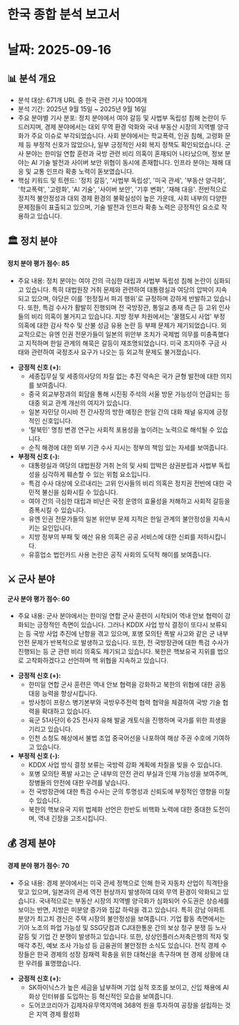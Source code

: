# 한국 종합 분석 보고서
# 날짜: 2025-09-16

## 📊 분석 개요
- 분석 대상: 671개 URL 중 한국 관련 기사 100여개
- 분석 기간: 2025년 9월 15일 ~ 2025년 9월 16일
- 주요 분야별 기사 분포: 정치 분야에서 여야 갈등 및 사법부 독립성 침해 논란이 두드러지며, 경제 분야에서는 대외 무역 환경 악화와 국내 부동산 시장의 지역별 양극화가 주요 이슈로 부각되었습니다. 사회 분야에서는 학교폭력, 인권 침해, 고령화 문제 등 부정적 신호가 많았으나, 일부 긍정적인 사회 복지 정책도 확인되었습니다. 군사 분야는 한미일 연합 훈련과 국방 관련 비리 의혹이 혼재되어 나타났으며, 정보 분야는 AI 기술 발전과 사이버 보안 위협이 동시에 존재합니다. 인프라 분야는 재해 대응 및 교통 인프라 확충 노력이 돋보였습니다.
- 핵심 키워드 및 트렌드: '정치 갈등', '사법부 독립성', '미국 관세', '부동산 양극화', '학교폭력', '고령화', 'AI 기술', '사이버 보안', '기후 변화', '재해 대응'. 전반적으로 정치적 불안정성과 대외 경제 환경의 불확실성이 높은 가운데, 사회 내부의 다양한 문제점들이 표출되고 있으며, 기술 발전과 인프라 확충 노력은 긍정적인 요소로 작용하고 있습니다.

## 🏛️ 정치 분야
#### 정치 분야 평가 점수: 85
- 주요 내용: 정치 분야는 여야 간의 극심한 대립과 사법부 독립성 침해 논란이 심화되고 있습니다. 특히 대법원장 거취 문제와 관련하여 대통령실과 여당의 압박이 지속되고 있으며, 야당은 이를 '헌정질서 파괴 행위'로 규정하며 강하게 반발하고 있습니다. 또한, 특검 수사가 활발히 진행되며 전 국방장관, 통일교 총재 측근 등 고위 인사들의 비리 의혹이 불거지고 있습니다. 지방 정부 차원에서는 '꿀잼도시 사업' 부정 의혹에 대한 감사 착수 및 산불 성금 유용 논란 등 부패 문제가 제기되었습니다. 외교적으로는 유엔 인권 전문가들이 일본의 위안부 조치가 국제법 의무를 미충족했다고 지적하며 한일 관계의 해묵은 갈등이 재조명되었습니다. 미국 조지아주 구금 사태와 관련하여 국정조사 요구가 나오는 등 외교적 문제도 불거졌습니다.
*   **긍정적 신호 (+):**
    *   세종집무실 및 세종의사당의 차질 없는 추진 약속은 국가 균형 발전에 대한 의지를 보여줍니다.
    *   중국 외교부장과의 회담을 통해 시진핑 주석의 서울 방문 가능성이 언급되는 등 대중 외교 관계 개선의 여지가 있습니다.
    *   일본 자민당 이시바 전 간사장의 방한 예정은 한일 간의 대화 채널 유지에 긍정적인 신호입니다.
    *   '탈북민' 명칭 변경 연구는 사회적 포용성을 높이려는 노력으로 해석될 수 있습니다.
    *   순직 해경에 대한 외부 기관 수사 지시는 정부의 책임 있는 자세를 보여줍니다.
*   **부정적 신호 (-):**
    *   대통령실과 여당의 대법원장 거취 논의 및 사퇴 압박은 삼권분립과 사법부 독립성을 심각하게 훼손할 수 있는 위험 요소입니다.
    *   특검 수사 대상에 오르내리는 고위 인사들의 비리 의혹은 정치권 전반에 대한 국민적 불신을 심화시킬 수 있습니다.
    *   여야 간의 극심한 대립과 비난은 국정 운영의 효율성을 저해하고 사회적 갈등을 증폭시킬 수 있습니다.
    *   유엔 인권 전문가들의 일본 위안부 문제 지적은 한일 관계의 불안정성을 지속시키는 요인입니다.
    *   지방 정부의 부패 및 예산 유용 의혹은 공공 서비스에 대한 신뢰를 저하시킵니다.
    *   유흥업소 법인카드 사용 논란은 공직 사회의 도덕적 해이를 보여줍니다.

## ⚔️ 군사 분야
#### 군사 분야 평가 점수: 60
- 주요 내용: 군사 분야에서는 한미일 연합 군사 훈련이 시작되어 역내 안보 협력이 강화되는 긍정적인 측면이 있습니다. 그러나 KDDX 사업 방식 결정이 또다시 보류되는 등 국방 사업 추진에 난항을 겪고 있으며, 포병 모의탄 폭발 사고와 같은 군 내부 안전 문제가 반복적으로 발생하고 있습니다. 또한, 전 국방장관에 대한 특검 수사가 진행되는 등 군 관련 비리 의혹도 제기되고 있습니다. 북한은 핵보유국 지위를 법으로 고착화하겠다고 선언하며 핵 위협을 지속하고 있습니다.
*   **긍정적 신호 (+):**
    *   한미일 연합 군사 훈련은 역내 안보 협력을 강화하고 북한의 위협에 대한 공동 대응 능력을 향상시킵니다.
    *   방사청이 프랑스 병기본부와 국방우주전력 협력 협약을 체결하여 국방 기술 협력을 확대하고 있습니다.
    *   육군 51사단이 6·25 전사자 유해 발굴 개토식을 진행하며 국가를 위한 희생을 기리고 있습니다.
    *   인천 소청도 해상에서 불법 조업 중국어선을 나포하여 해상 주권 수호에 기여하고 있습니다.
*   **부정적 신호 (-):**
    *   KDDX 사업 방식 결정 보류는 국방력 강화 계획에 차질을 빚을 수 있습니다.
    *   포병 모의탄 폭발 사고는 군 내부의 안전 관리 부실과 인재 가능성을 보여주며, 장병들의 안전에 대한 우려를 낳습니다.
    *   전 국방장관에 대한 특검 수사는 군의 투명성과 신뢰도에 부정적인 영향을 미칠 수 있습니다.
    *   북한의 핵보유국 지위 법제화 선언은 한반도 비핵화 노력에 대한 중대한 도전이며, 역내 긴장을 고조시킵니다.

## 💰 경제 분야
#### 경제 분야 평가 점수: 70
- 주요 내용: 경제 분야에서는 미국 관세 정책으로 인해 한국 자동차 산업이 직격탄을 맞고 있으며, 일본과의 관세 역전 현상까지 발생하여 대외 무역 환경이 악화되고 있습니다. 국내적으로는 부동산 시장의 지역별 양극화가 심화되어 수도권은 상승세를 보이는 반면, 지방은 미분양 증가와 집값 하락을 겪고 있습니다. 특히 강남 아파트 분양가 최고치 경신은 주택 시장의 불안정성을 보여줍니다. 기업 활동 측면에서는 기아 노조의 파업 가능성 및 SSG닷컴과 CJ대한통운 간의 보상 청구 분쟁 등 노사 갈등 및 기업 간 분쟁이 발생하고 있습니다. 또한, 상상인플러스저축은행의 적자 및 매각 추진, 예보 조사 가능성 등 금융권의 불안정한 소식도 있습니다. 전직 경제 수장들은 한국 경제의 성장 잠재력 확충을 위한 대혁신을 촉구하며 현 경제 상황에 대한 우려를 표명했습니다.
*   **긍정적 신호 (+):**
    *   SK하이닉스가 높은 세금을 납부하며 기업 실적 호조를 보이고, 신입 채용에 AI 화상 인터뷰를 도입하는 등 혁신적인 모습을 보여줍니다.
    *   도어코코리아가 김제자유무역지역에 368억 원을 투자하여 공장을 설립하는 것은 지역 경제 활성화